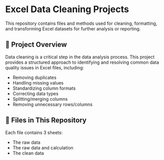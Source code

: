 # Excel Data Cleaning Projects

This repository contains files and methods used for cleaning, formatting, and transforming Excel datasets for further analysis or reporting.

## 📌 Project Overview
Data cleaning is a critical step in the data analysis process. This project provides a structured approach to identifying and resolving common data quality issues in Excel files, including:
- Removing duplicates
- Handling missing values
- Standardizing column formats
- Correcting data types
- Splitting/merging columns
- Removing unnecessary rows/columns

## 📁 Files in This Repository
Each file contains 3 sheets:
- The raw data
- The raw data and calculation
- The clean data
